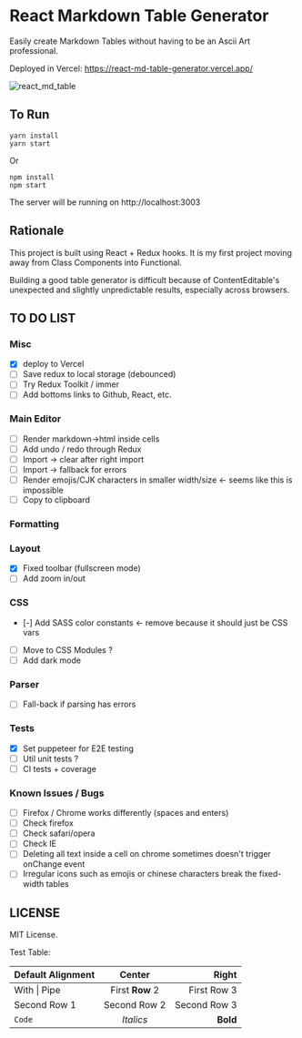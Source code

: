 # React Markdown Table Generator

Easily create Markdown Tables without having to be an Ascii Art professional.

Deployed in Vercel: https://react-md-table-generator.vercel.app/

![react_md_table](https://user-images.githubusercontent.com/3508123/66262015-18d2c680-e813-11e9-8885-29439a869849.gif)

## To Run

```
yarn install
yarn start
```

Or

```
npm install
npm start
```

The server will be running on http://localhost:3003

## Rationale

This project is built using React + Redux hooks. It is my first project moving away from Class Components into Functional.

Building a good table generator is difficult because of ContentEditable's unexpected and slightly unpredictable results, especially across browsers.

## TO DO LIST

### Misc

- [x] deploy to Vercel
- [ ] Save redux to local storage (debounced)
- [ ] Try Redux Toolkit / immer
- [ ] Add bottoms links to Github, React, etc.

### Main Editor
- [ ] Render markdown->html inside cells
- [ ] Add undo / redo through Redux
- [ ] Import -> clear after right import
- [ ] Import -> fallback for errors
- [ ] Render emojis/CJK characters in smaller width/size <- seems like this is impossible
- [ ] Copy to clipboard

### Formatting

### Layout
- [x] Fixed toolbar (fullscreen mode)
- [ ] Add zoom in/out

### CSS
- [-] Add SASS color constants <- remove because it should just be CSS vars
- [ ] Move to CSS Modules ?
- [ ] Add dark mode

### Parser
- [ ] Fall-back if parsing has errors

### Tests
- [x] Set puppeteer for E2E testing
- [ ] Util unit tests ?
- [ ] CI tests + coverage

### Known Issues / Bugs
- [ ] Firefox / Chrome works differently (spaces and enters)
- [ ] Check firefox
- [ ] Check safari/opera
- [ ] Check IE
- [ ] Deleting all text inside a cell on chrome sometimes doesn't trigger onChange event
- [ ] Irregular icons such as emojis or chinese characters break the fixed-width tables

## LICENSE

MIT License.

Test Table:

| Default Alignment | Center | Right |
| --- |:---:|----:|
| With \| Pipe | First **Row** 2 | First Row 3 |
| Second Row 1 | Second Row 2 | Second Row 3 |
| `Code` | *Italics* | **Bold** |
